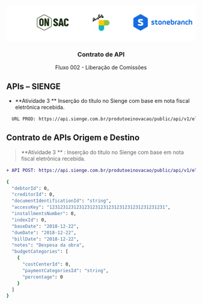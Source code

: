 <p align="center">
  <a href="https://onsac.com/">
    <img src="https://github.com/onsac/Prestes/blob/main/Imagens/Projeto%20OnSAC-Prestes.png" >
  </a>
</p>

<h3 align="center">Contrato de API</h3>

<p align="center">
  Fluxo 002 - Liberação de Comissões
  </p>
  

## APIs – SIENGE

* **Atividade 3 ** Inserção do título no Sienge com base em nota fiscal eletrônica recebida.
```sh 
  URL PROD: https://api.sienge.com.br/produtoeinovacao/public/api/v1/eletronic-invoice-bills/ 
```

## Contrato de APIs Origem e Destino

> **Atividade 3 ** : Inserção do título no Sienge com base em nota fiscal eletrônica recebida.

```diff
+ API POST: https://api.sienge.com.br/produtoeinovacao/public/api/v1/eletronic-invoice-bills/ 
```

```sh
{
  "debtorId": 0,
  "creditorId": 0,
  "documentIdentificationId": "string",
  "accessKey": "1231231231231231231231231231231231231231231",
  "installmentsNumber": 0,
  "indexId": 0,
  "baseDate": "2018-12-22",
  "dueDate": "2018-12-22",
  "billDate": "2018-12-22",
  "notes": "Despesa da obra",
  "budgetCategories": [
    {
      "costCenterId": 0,
      "paymentCategoriesId": "string",
      "percentage": 0
    }
  ]
}
```

